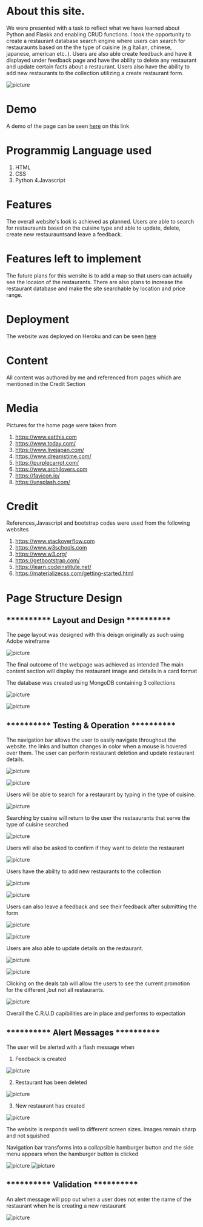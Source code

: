 # About this site.

We were presented with a task to reflect what we have learned about Python and Flaskk and enabling CRUD functions.
I took the opportunity to create a restaurant database search engine where users can search for restauraunts based on the the
type of cuisine (e.g Italian, chinese, japanese, american etc..).
Users are also able create feedback and have it displayed under feedback page and have the ability to delete any restaurant
and update certain facts about a restaurant.
Users also have the ability to add new restaurants to the collection utilizing a create restaurant form.

![picture](/static/images/screenshot.png)

# Demo 

A demo of the page can be seen [here](https://eatplaces.herokuapp.com/) on this link





# Programmig Language used
1. HTML
2. CSS
3. Python
4.Javascript

# Features

The overall website's look is achieved as planned. Users are able to search for restauraunts based on the cuisine type 
and able to update, delete, create new restaurauntsand leave a feedback.

# Features left to implement

The future plans for this wensite is to add a map so that users can actually see the locaion of the restaurants.
There are also plans to increase the restaurant database and make the site searchable by location and price range.

# Deployment

The website was deployed on Heroku and can be seen [here](https://eatplaces.herokuapp.com/)

# Content

All content was authored by me and referenced from pages which are mentioned in the Credit Section

# Media

Pictures for the home page were taken from
1. https://www.eatthis.com
2. https://www.today.com/
3. https://www.livejapan.com/
4. https://www.dreamstime.com/
5. https://purplecarrot.com/
6. https://www.archilovers.com
7. https://favicon.io/
8. https://unsplash.com/

# Credit

References,Javascript and bootstrap codes were used from the following websites

1. https://www.stackoverflow.com
2. https://www.w3schools.com
3. https://www.w3.org/
4. https://getbootstrap.com/
5. https://learn.codeinstitute.net/
6. https://materializecss.com/getting-started.html


# Page Structure Design 

<h2> ********** Layout and Design ********** </h2>

The page layout was designed with this deisgn originally as such using Adobe wireframe

![picture](/static/images/wireframe1.png)

The final outcome of the webpage was achieved as intended
The main content section will display the restaurant image and details in a card format

The database was created using MongoDB containing 3 collections

![picture](static/images/mongoDB.png)

![picture](static/images/screenshot.png)

<h2> ********** Testing & Operation ********** </h2>

The navigation bar allows the user to easily navigate throughout the website.
the links and button changes in color when a mouse is hovered over them.
The user can perform restaurant deletion and update restaurant details.


![picture](static/images/navigation.png)

![picture](static/images/button.png)

Users will be able to search for a restaurant by typing in the type of cuisine.

![picture](static/images/search.png)

Searching by cusine will return to the user the restaaurants that serve the type of cuisine searched

![picture](static/images/searchresult.png)

Users will also be asked to confirm if they want to delete the restaurant

![picture](static/images/deleteconfirmation.png)

Users have the ability to add new restaurants to the collection

![picture](static/images/addnewrest.png)

![picture](static/images/newrest.png)

Users can also leave a feedback and see their feedback after submitting the form

![picture](static/images/feedbackform.png)

![picture](static/images/feedback.png)

Users are also able to update details on the restaurant.

![picture](static/images/updateform.png)

![picture](static/images/update.png)

Clicking on the deals tab will allow the users to see the current promotion for the different ,but not all restaurants.

![picture](static/images/deals.png)

Overall the C.R.U.D capibilities are in place and performs to expectation

<h2> ********** Alert Messages ********** </h2>

The user will be alerted with a flash message when 

1. Feedback is created

![picture](static/images/alertfeedback.png)

2. Restaurant has been deleted

![picture](static/images/alertdeletion.png)

3. New restaurant has created 

![picture](static/images/alertcreation.png)

The website is responds well to different screen sizes. Images remain sharp and not squished

Navigation bar transforms into a collapsible hamburger button and the side menu appears when the
hamburger button is clicked

![picture](static/images/responsive.png)
![picture](static/images/menu_side.png)

<h2> ********** Validation ********** </h2>

An alert message will pop out when a user does not enter the name of the restaurant when he is creating a new restaurant

![picture](static/images/alertblank.png)









